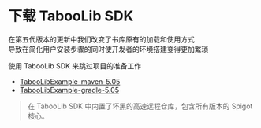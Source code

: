# 下载 TabooLib SDK

在第五代版本的更新中我们改变了书库原有的加载和使用方式  
导致在简化用户安装步骤的同时使开发者的环境搭建变得更加繁琐  

使用 TabooLib SDK 来跳过项目的准备工作

+ [TabooLibExample-maven-5.05](https://skymc.oss-cn-shanghai.aliyuncs.com/i/TabooLibExample-maven-5.05.zip)
+ [TabooLibExample-gradle-5.05](https://skymc.oss-cn-shanghai.aliyuncs.com/i/TabooLibExample-gradle-5.05.rar)

> 在 TabooLib SDK 中内置了坏黑的高速远程仓库，包含所有版本的 Spigot 核心。
